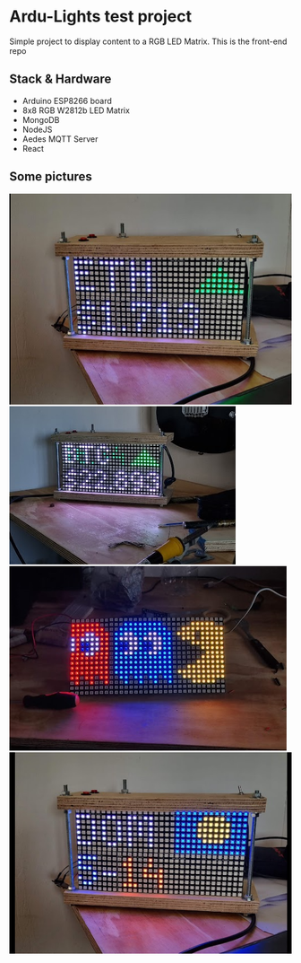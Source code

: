 # Ardu-Lights test project

Simple project to display content to a RGB LED Matrix. This is the front-end repo

## Stack & Hardware

- Arduino ESP8266 board 
- 8x8 RGB W2812b LED Matrix
- MongoDB
- NodeJS
- Aedes MQTT Server
- React 


## Some pictures 

![Btc](https://github.com/nicoworq/ardu-lights-front/blob/master/pics/eth.png?raw=true)
![Btc](https://github.com/nicoworq/ardu-lights-front/blob/master/pics/btc.png?raw=true)
![Btc](https://github.com/nicoworq/ardu-lights-front/blob/master/pics/pacman.png?raw=true)
![Btc](https://github.com/nicoworq/ardu-lights-front/blob/master/pics/weather.png?raw=true)

